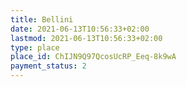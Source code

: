 ```yaml
---
title: Bellini
date: 2021-06-13T10:56:33+02:00
lastmod: 2021-06-13T10:56:33+02:00
type: place
place_id: ChIJN9Q97QcosUcRP_Eeq-8k9wA
payment_status: 2
---
```

